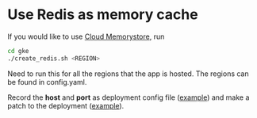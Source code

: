 # Use Redis as memory cache

If you would like to use [Cloud Memorystore](https://cloud.google.com/memorystore/docs/redis/quickstart-gcloud), run

```bash
cd gke
./create_redis.sh <REGION>
```

Need to run this for all the regions that the app is hosted. The regions can be
found in config.yaml.

Record the **host** and **port** as deployment config file
([example](../deploy/overlays/prod/redis.json)) and make a patch to the
deployment ([example](../deploy/overlays/patch_deployment.yaml)).

